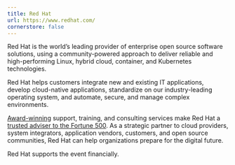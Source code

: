 ```yaml
---
title: Red Hat
url: https://www.redhat.com/
cornerstore: false
---
```


Red Hat is the world’s leading provider of enterprise open source software solutions, 
using a community-powered approach to deliver reliable and high-performing Linux, 
hybrid cloud, container, and Kubernetes technologies. 

Red Hat helps customers integrate new and existing IT applications, develop cloud-native applications, 
standardize on our industry-leading operating system, and automate, secure, and manage complex environments. 

[Award-winning](https://access.redhat.com/recognition) support, training, and consulting services make Red Hat a [trusted adviser to the Fortune 500](https://www.redhat.com/en/about/trusted?sc_cid=70160000000e5syAAA). As a strategic partner to cloud providers, system integrators, application vendors, customers, and open source communities,
Red Hat can help organizations prepare for the digital future.

Red Hat supports the event financially.
